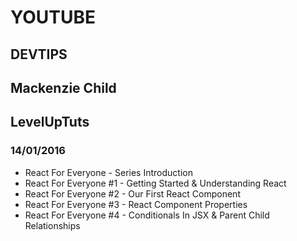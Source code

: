 # YOUTUBE
## DEVTIPS

## Mackenzie Child

## LevelUpTuts
### 14/01/2016
- React For Everyone - Series Introduction
- React For Everyone #1 - Getting Started & Understanding React
- React For Everyone #2 - Our First React Component
- React For Everyone #3 - React Component Properties
- React For Everyone #4 - Conditionals In JSX & Parent Child Relationships